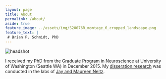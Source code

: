 ```yaml
---
layout: page
title: About
permalink: /about/
aside: true
feature_image: ../assets/img/S20076R_montage_6_cropped_landscape.png
feature_text: |
 # Brian P. Schmidt, PhD
---
```



![headshot](../assets/img/headshot_800x590pix.png)


I received my PhD from the [Graduate Program in Neuroscience][Neuro] at University of Washington (Seattle WA) in December 2015. My [disseration research][dissertation] was conducted in the labs of [Jay and Maureen Neitz][NeitzLab].
	  
[dissertation]: https://digital.lib.washington.edu/researchworks/handle/1773/35125
[RoordaLab]: orda.vision.berkeley.edu
[UCB]: https://www.berkeley.edu/
[Opto]: https://optometry.berkeley.edu/ 
[Neuro]: http://depts.washington.edu/neurogrd/
[NeitzLab]: http://neitzvision.com/

